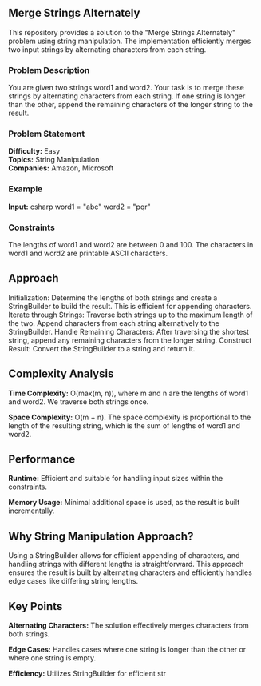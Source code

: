 ## Merge Strings Alternately

This repository provides a solution to the "Merge Strings Alternately" problem using string manipulation. The implementation efficiently merges two input strings by alternating characters from each string.

### Problem Description

You are given two strings word1 and word2. Your task is to merge these strings by alternating characters from each string. If one string is longer than the other, append the remaining characters of the longer string to the result.

### Problem Statement

**Difficulty:** Easy  
**Topics:** String Manipulation  
**Companies:** Amazon, Microsoft  

### Example

**Input:**
csharp
word1 = "abc"
word2 = "pqr"

### Constraints
The lengths of word1 and word2 are between 0 and 100.
The characters in word1 and word2 are printable ASCII characters.

## Approach
Initialization: Determine the lengths of both strings and create a StringBuilder to build the result. This is efficient for appending characters.
Iterate through Strings: Traverse both strings up to the maximum length of the two. Append characters from each string alternatively to the StringBuilder.
Handle Remaining Characters: After traversing the shortest string, append any remaining characters from the longer string.
Construct Result: Convert the StringBuilder to a string and return it.

## Complexity Analysis
**Time Complexity:** O(max(m, n)), where m and n are the lengths of word1 and word2. We traverse both strings once.
  
**Space Complexity:** O(m + n). The space complexity is proportional to the length of the resulting string, which is the sum of lengths of word1 and word2.
  
## Performance
**Runtime:** Efficient and suitable for handling input sizes within the constraints.
  
**Memory Usage:** Minimal additional space is used, as the result is built incrementally.

## Why String Manipulation Approach?
Using a StringBuilder allows for efficient appending of characters, and handling strings with different lengths is straightforward. This approach ensures the result is built by alternating characters and efficiently handles edge cases like differing string lengths.

## Key Points
**Alternating Characters:** The solution effectively merges characters from both strings.
  
**Edge Cases:** Handles cases where one string is longer than the other or where one string is empty.
  
**Efficiency:** Utilizes StringBuilder for efficient str
